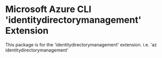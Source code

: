Microsoft Azure CLI 'identitydirectorymanagement' Extension
==========================================

This package is for the 'identitydirectorymanagement' extension.
i.e. 'az identitydirectorymanagement'
